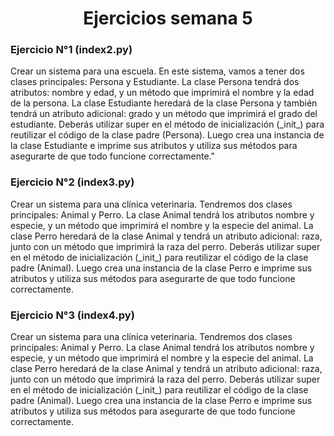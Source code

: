 <h1 align="center">Ejercicios semana 5</h1>
<h3 align="left"> Ejercicio N°1  <b>(index2.py)</b></h3>
<p align="left">
  Crear un sistema para una escuela. En este sistema, vamos a tener dos clases principales: Persona y Estudiante. La clase Persona tendrá dos atributos: nombre y edad, y un método que imprimirá el nombre y la edad de la persona. La clase Estudiante heredará de la clase Persona y también tendrá un atributo adicional: grado y un método que imprimirá el grado del estudiante.
Deberás utilizar super en el método de inicialización (_init_) para reutilizar el código de la clase padre (Persona). Luego crea una instancia de la clase Estudiante e imprime sus atributos y utiliza sus métodos para asegurarte de que todo funcione correctamente."
</p>

<h3 align="left"> Ejercicio N°2  <b>(index3.py)</b> </h3>
<p>
  Crear un sistema para una clínica veterinaria. Tendremos dos clases principales: Animal y Perro. La clase Animal tendrá los atributos nombre y especie, y un método que imprimirá el nombre y la especie del animal. La clase Perro heredará de la clase Animal y tendrá un atributo adicional: raza, junto con un método que imprimirá la raza del perro.
Deberás utilizar super en el método de inicialización (_init_) para reutilizar el código de la clase padre (Animal). Luego crea una instancia de la clase Perro e imprime sus atributos y utiliza sus métodos para asegurarte de que todo funcione correctamente.
</p>

<h3 align="left">Ejercicio N°3  <b>(index4.py)</b> </h3>
<p>
  Crear un sistema para una clínica veterinaria. Tendremos dos clases principales: Animal y Perro. La clase Animal tendrá los atributos nombre y especie, y un método que imprimirá el nombre y la especie del animal. La clase Perro heredará de la clase Animal y tendrá un atributo adicional: raza, junto con un método que imprimirá la raza del perro.
Deberás utilizar super en el método de inicialización (_init_) para reutilizar el código de la clase padre (Animal). Luego crea una instancia de la clase Perro e imprime sus atributos y utiliza sus métodos para asegurarte de que todo funcione correctamente.
</p>
